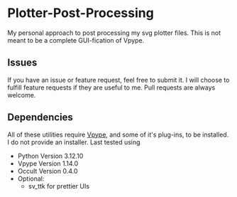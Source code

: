 # Plotter-Post-Processing
My personal approach to post processing my svg plotter files. This is not meant to be a complete GUI-fication of Vpype.

## Issues
If you have an issue or feature request, feel free to submit it. I will choose to fulfill feature requests if they are useful to me. Pull requests are always welcome.

## Dependencies
All of these utilities require [Vpype](https://github.com/abey79/vpype), and some of it's plug-ins, to be installed. I do not provide an installer.
Last tested using 
- Python Version 3.12.10
- Vpype Version 1.14.0
- Occult Version 0.4.0
- Optional:
    - sv_ttk for prettier UIs